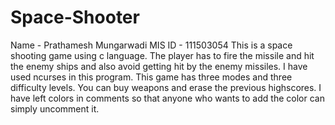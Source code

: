 # Space-Shooter
Name - Prathamesh Mungarwadi
MIS ID - 111503054
This is a space shooting game using c language. 
The player has to fire the missile and hit the enemy ships and also avoid getting hit by the enemy missiles. 
I have used ncurses in this program. 
This game has three modes and three difficulty levels. 
You can buy weapons and erase the previous highscores. 
I have left colors in comments so that anyone who wants to add the color can simply uncomment it.

